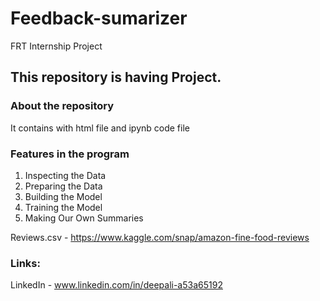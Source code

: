 # Feedback-sumarizer
FRT Internship Project

## This repository is having Project.

### About the repository
It contains with html file and ipynb code file

### Features in the program
1. Inspecting the Data<br>
2. Preparing the Data<br>
3. Building the Model<br>
4. Training the Model<br>
5. Making Our Own Summaries<br>

Reviews.csv - https://www.kaggle.com/snap/amazon-fine-food-reviews

### Links:

LinkedIn - www.linkedin.com/in/deepali-a53a65192
